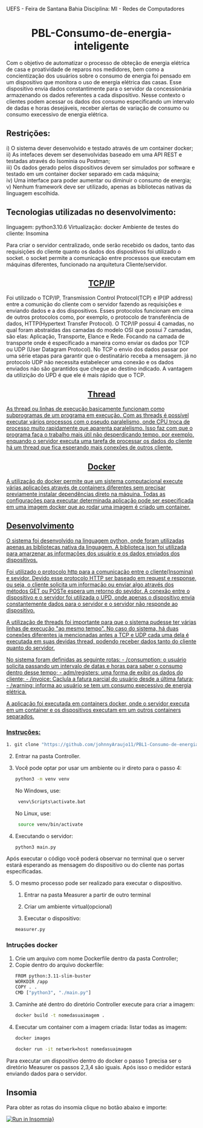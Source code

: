 UEFS - Feira de Santana Bahia
Disciplina: MI - Redes de Computadores

<h1 align="center">PBL-Consumo-de-energia-inteligente</h1>
Com o objetivo de automatizar o processo de obteção de energia elétrica de casa e proatividade de reparos nos medidores, bem como a concientização dos usuários sobre o consumo de energia foi pensado em um dispositivo que monitora o uso de energia elétrica das casas.
Esse dispositivo envia dados constantimente para o servidor da concessionária armazenando os dados referentes a cada dispositivo. Nesse contexto o clientes podem acessar os dados dos consumo especificando um intervalo de dadas e horas desejáveis, receber alertas de variação de consumo ou consumo execessivo de energia elétrica.

<h2>Restrições:</h2>

i) O sistema dever desenvolvido e testado através de um container docker;</br>
ii) As intefaces devem ser desenvolvidas baseado em uma API REST e testadas através do Isominia ou Postman;</br>
iii) Os dados gerado pelos dispositivos devem ser simulados por software e testado em um container docker separado em cada máquina;</br>
iv) Uma interface para poder aumentar ou diminuir o consumo de energia;</br>
v) Nenhum framework deve ser utilizado, apenas as bibliotecas nativas da linguagem escolhida.</br>


<h2>Tecnologias utilizadas no desenvolvimento:</h2>

linguagem: python3.10.6
Virtualização: docker
Ambiente de testes do cliente: Insomina


Para criar o servidor centralizado, onde serão recebido os dados, tanto das requisições do cliente quanto os dados dos dispositivos foi utilizado o socket. o socket permite a comunicação entre processos que executam em máquinas diferentes, funcionado na arquitetura Cliente/servidor.


<h2 align="center"><a href="https://www.hostgator.com.br/blog/o-que-e-protocolo-tcp-ip/">TCP/IP</a></h2>

Foi utilizado o TCP/IP, Transmission Control Protocol(TCP) e IP(IP address) entre a comunição do cliente com o servidor fazendo as requisições e enviando dados e a dos dispositivos. Esses protocolos funcionam em cima de outros protocolos como, por exemplo, o protocolo de transferência de dados, HTTP(Hypertext Transfer Protocol). O TCP/IP possui 4 camadas, no qual foram abstraídas das camadas do modelo OSI que possui 7 camadas, são elas: Aplicação, Transporte, Elance e Rede. 
Focando na camada de transporte onde é específicado a maneira como enviar os dados por TCP ou UDP  (User Datagram Protocol). No TCP o envio dos dados passar por uma série etapas para garantir que o destinatário receba a mensagem. já no protocolo UDP não necessita estabelecer uma conexão e os dados enviados não são garantidos que chegue ao destino indicado. A vantagem da utilizição do UPD é que ele é mais rápido que o TCP.

<h2 align="center"><a href="">Thread</h2>
As thread ou linhas de execução basicamente funcionam como subprogramas de um programa em execução. Com as threads é possível executar vários processos com o pseudo paralelismo, onde CPU troca de processo muito rapidamente que aparenta paralelismo. Isso faz com que o programa faça o trabalho mais útil não desperdicando tempo. por exemplo, enquando o servidor executa uma tarefa de processar os dados do cliente há um thread que fica esperando mais conexões de outros cliente. 

<h2 align="center"><a href="https://www.hostinger.com.br/tutoriais/o-que-e-docker">Docker</h2>
A utilização do docker permite que um sistema computacional execute várias aplicações através de containers diferentes sem precisar previamente instalar dependências direto na máquina. Todas as configurações para executar determinada aplicação pode ser especificada em uma imagem docker que ao rodar uma imagem é criado um container.


<h2>Desenvolvimento</h2>

O sistema foi desenvolvido na linguagem python, onde foram utilizadas apenas as bibliotecas nativa da linguagem. A biblioteca json foi utilizada para amarzenar as informações dos usuário e os dados enviados dos dispositivos.

Foi utilizado o protocolo http para a comunicação entre o cliente(Insomina) e sevidor. Devido esse protocolo HTTP ser baseado em request e response, ou seja, o cliente solicita um informação ou enviar algo através dos métodos GET ou POSTe espera um retorno do sevidor. A conexão entre o dispositivo e o servidor foi utilizada o UPD, onde apenas o dispositivo envia constantemente dados para o servidor e o servidor não responde ao dispositivo. 

A utilização de threads foi importante para que o sistema pudesse ter várias linhas de execução "ao mesmo tempo". No caso do sistema, há duas conexões diferentes ja mencionadas antes a TCP e UDP cada uma dela é executada em suas devidas thread, podendo receber dados tanto do cliente quanto do servidor.

No sistema foram definidas as seguinte rotas: 
    - /consumption: o usuário solicita passando um intervalo de datas e horas para saber o consumo dentro desse tempo;
    - adm/registers: uma forma de exibir os dados do cliente;
    -  /invoice: Caclula a fatura parcial do usuário desde a última fatura;
    - /warning: informa ao usuário se tem um consumo execessivo de energia elétrica.

A aplicação foi executada em containers docker, onde o servidor executa em um container e os dispositivos executam em um outros containers separados.

<h3>Instruções:</h3>

 ```sh
 1. git clone "https://github.com/johnnyAraujo11/PBL1-Consumo-de-energia-inteligente.git"
 ```
 2. Entrar na pasta Controller.
 3. Você pode optar por usar um ambiente ou ir direto para o passo 4:

    ```sh
    python3 -m venv venv
    ```
    No Windows, use:
    
    ```sh
     venv\Scripts\activate.bat
     ```

    No Linux, use:
    ```sh
     source venv/bin/activate
    ```
4. Executando o servidor: 

    ```sh
    python3 main.py
    ```

Após executar o código você poderá observar no terminal que o server estará esperando as mensagem do dispositivo ou do cliente nas portas especificadas.

5. O mesmo processo pode ser realizado para executar o dispositivo.
    1. Entrar na pasta Measurer a partir de outro terminal

    2. Criar um ambiente virtual(opcional)

    3. Executar o dispositivo:

    ```sh
    measurer.py
    ```

<h3>Intruções docker</h3>

1. Crie um arquivo com nome Dockerfile dentro da pasta Controller;
2. Copie dentro do arquivo dockerfile:
    ```sh
    FROM python:3.11-slim-buster
    WORKDIR /app
    COPY . .
    CMD ["python3", "./main.py"]
    ```
3. Caminhe até dentro do diretório Controller execute para criar a imagem:
    ```sh   
    docker build -t nomedasuaimagem .
    ```
4. Executar um container com a imagem criada: 
    listar todas as imagem: 
    ```sh   
    docker images
    ```
    ```sh
    docker run -it network=host nomedasuaimagem
    ```

Para executar um dispositivo dentro do docker o passo 1 precisa ser o diretório Measurer os passos 2,3,4 são iguais.
Após isso o medidor estará enviando dados para o servidor. 

<h2>Insomia</h2>
Para obter as rotas do insomia clique no botão abaixo e importe:

[![Run in Insomnia}](https://insomnia.rest/images/run.svg)](https://insomnia.rest/run/?label=&uri=https%3A%2F%2Fraw.githubusercontent.com%2FjohnnyAraujo11%2FPBL1-Consumo-de-energia-inteligente%2Fdev%2Fisomina.json)